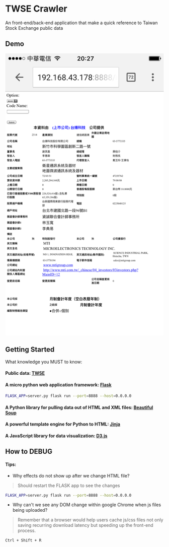 # TWSE Crawler
An front-end/back-end application that make a quick reference to Taiwan Stock Exchange public data
## Demo
![Demo](./application.png)

## Getting Started
What knowledge you MUST to know:
#### Public data: [**TWSE**](http://mops.twse.com.tw/mops/web/index)

#### A micro python web application framework: [**Flask**](http://flask.pocoo.org/)
```sh
FLASK_APP=server.py flask run --port=8888 --host=0.0.0.0
```

#### A Python library for pulling data out of HTML and XML files: [**Beautiful Soup**](https://beautiful-soup-4.readthedocs.io/en/latest/#)

#### A powerful template engine for Python to HTML: [**Jinja**](http://jinja.pocoo.org/)

#### A JavaScript library for data visualization: [**D3.js**](https://d3js.org/)

## How to DEBUG
#### Tips:
- Why effects do not show up after we change HTML file?
> Should restart the FLASK app to see the changes
```sh
FLASK_APP=server.py flask run --port=8888 --host=0.0.0.0
```
- Why can't we see any DOM change within google Chrome when js files being uploaded?
> Remember that a browser would help users cache js/css files not only saving recurring download latency but speeding up the front-end process.
```
Ctrl + Shift + R
```
